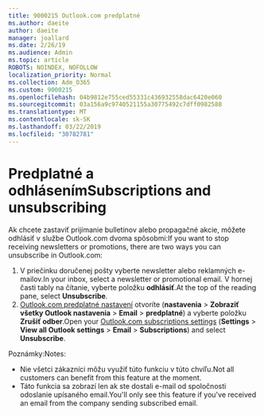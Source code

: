 ```yaml
---
title: 9000215 Outlook.com predplatné
ms.author: daeite
author: daeite
manager: joallard
ms.date: 2/26/19
ms.audience: Admin
ms.topic: article
ROBOTS: NOINDEX, NOFOLLOW
localization_priority: Normal
ms.collection: Adm_O365
ms.custom: 9000215
ms.openlocfilehash: 04b9812e755ced55331c436932558dac6420e060
ms.sourcegitcommit: 03a156a9c9740521155a30775492c7dff0982588
ms.translationtype: MT
ms.contentlocale: sk-SK
ms.lasthandoff: 03/22/2019
ms.locfileid: "30782781"
---
```

# <a name="subscriptions-and-unsubscribing"></a><span data-ttu-id="28b53-102">Predplatné a odhlásením</span><span class="sxs-lookup"><span data-stu-id="28b53-102">Subscriptions and unsubscribing</span></span>

<span data-ttu-id="28b53-103">Ak chcete zastaviť prijímanie bulletinov alebo propagačné akcie, môžete odhlásiť v službe Outlook.com dvoma spôsobmi:</span><span class="sxs-lookup"><span data-stu-id="28b53-103">If you want to stop receiving newsletters or promotions, there are two ways you can unsubscribe in Outlook.com:</span></span>

1. <span data-ttu-id="28b53-104">V priečinku doručenej pošty vyberte newsletter alebo reklamných e-mailov.</span><span class="sxs-lookup"><span data-stu-id="28b53-104">In your inbox, select a newsletter or promotional email.</span></span> <span data-ttu-id="28b53-105">V hornej časti tably na čítanie, vyberte položku **odhlásiť**.</span><span class="sxs-lookup"><span data-stu-id="28b53-105">At the top of the reading pane, select **Unsubscribe**.</span></span>
2. <span data-ttu-id="28b53-106">[Outlook.com predplatné nastavení](https://outlook.live.com/mail/options/mail/brandsSubscriptions) otvoríte (**nastavenia** > **Zobraziť všetky Outlook nastavenia** > **Email** > **predplatné**) a vyberte položku **Zrušiť odber**.</span><span class="sxs-lookup"><span data-stu-id="28b53-106">Open your [Outlook.com subscriptions settings](https://outlook.live.com/mail/options/mail/brandsSubscriptions) (**Settings** > **View all Outlook settings** > **Email** > **Subscriptions**) and select **Unsubscribe**.</span></span>

<span data-ttu-id="28b53-107">Poznámky:</span><span class="sxs-lookup"><span data-stu-id="28b53-107">Notes:</span></span>

- <span data-ttu-id="28b53-108">Nie všetci zákazníci môžu využiť túto funkciu v túto chvíľu.</span><span class="sxs-lookup"><span data-stu-id="28b53-108">Not all customers can benefit from this feature at the moment.</span></span>
- <span data-ttu-id="28b53-109">Táto funkcia sa zobrazí len ak ste dostali e-mail od spoločnosti odoslanie upísaného email.</span><span class="sxs-lookup"><span data-stu-id="28b53-109">You'll only see this feature if you've received an email from the company sending subscribed email.</span></span>